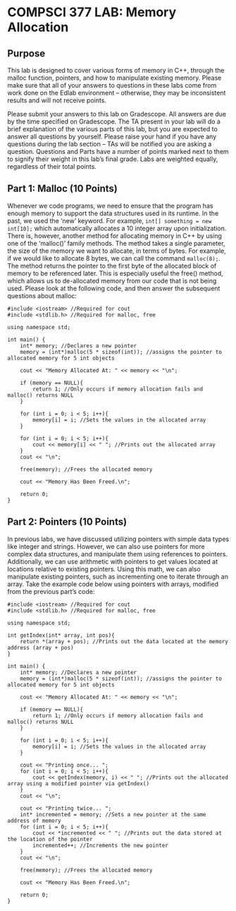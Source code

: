 # COMPSCI 377 LAB: Memory Allocation

## Purpose

This lab is designed to cover various forms of memory in C++, through the malloc function, pointers, and how to manipulate existing memory. Please make sure that all of your answers to questions in these labs come from work done on the Edlab environment – otherwise, they may be inconsistent results and will not receive points.

Please submit your answers to this lab on Gradescope. All answers are due by the time specified on Gradescope. The TA present in your lab will do a brief explanation of the various parts of this lab, but you are expected to answer all questions by yourself. Please raise your hand if you have any questions during the lab section – TAs will be notified you are asking a question. Questions and Parts have a number of points marked next to them to signify their weight in this lab’s final grade. Labs are weighted equally, regardless of their total points.

## Part 1: Malloc (10 Points)

Whenever we code programs, we need to ensure that the program has enough memory to support the data structures used in its runtime. In the past, we used the ‘new’ keyword. For example, `int[] something = new int[10];` which automatically allocates a 10 integer array upon initialization. There is, however, another method for allocating memory in C++ by using one of the ‘malloc()’ family methods. The method takes a single parameter, the size of the memory we want to allocate, in terms of bytes. For example, if we would like to allocate 8 bytes, we can call the command `malloc(8);`. The method returns the pointer to the first byte of the allocated block of memory to be referenced later. This is especially useful the free() method, which allows us to de-allocated memory from our code that is not being used. Please look at the following code, and then answer the subsequent questions about malloc:

```
#include <iostream> //Required for cout
#include <stdlib.h> //Required for malloc, free

using namespace std;

int main() {
	int* memory; //Declares a new pointer
	memory = (int*)malloc(5 * sizeof(int)); //assigns the pointer to allocated memory for 5 int objects

	cout << "Memory Allocated At: " << memory << "\n";
	
	if (memory == NULL){
		return 1; //Only occurs if memory allocation fails and malloc() returns NULL
	}

	for (int i = 0; i < 5; i++){
		memory[i] = i; //Sets the values in the allocated array
	}

	for (int i = 0; i < 5; i++){
		cout << memory[i] << " "; //Prints out the allocated array
	}
	cout << "\n";

	free(memory); //Frees the allocated memory

	cout << "Memory Has Been Freed.\n";

	return 0;
}
```

## Part 2: Pointers (10 Points)
In previous labs, we have discussed utilizing pointers with simple data types like integer and strings. However, we can also use pointers for more complex data structures, and manipulate them using references to pointers. Additionally, we can use arithmetic with pointers to get values located at locations relative to existing pointers. Using this math, we can also manipulate existing pointers, such as incrementing one to iterate through an array. Take the example code below using pointers with arrays, modified from the previous part’s code:

```
#include <iostream> //Required for cout
#include <stdlib.h> //Required for malloc, free

using namespace std;

int getIndex(int* array, int pos){
	return *(array + pos); //Prints out the data located at the memory address (array + pos)
}

int main() {
	int* memory; //Declares a new pointer
	memory = (int*)malloc(5 * sizeof(int)); //assigns the pointer to allocated memory for 5 int objects

	cout << "Memory Allocated At: " << memory << "\n";
	
	if (memory == NULL){
		return 1; //Only occurs if memory allocation fails and malloc() returns NULL
	}

	for (int i = 0; i < 5; i++){
		memory[i] = i; //Sets the values in the allocated array
	}

	cout << "Printing once... ";
	for (int i = 0; i < 5; i++){
		cout << getIndex(memory, i) << " "; //Prints out the allocated array using a modified pointer via getIndex()
	}
	cout << "\n";

	cout << "Printing twice... ";
	int* incremented = memory; //Sets a new pointer at the same address of memory
	for (int i = 0; i < 5; i++){
		cout << *incremented << " "; //Prints out the data stored at the location of the pointer
		incremented++; //Increments the new pointer
	}
	cout << "\n";

	free(memory); //Frees the allocated memory

	cout << "Memory Has Been Freed.\n";

	return 0;
}
```
